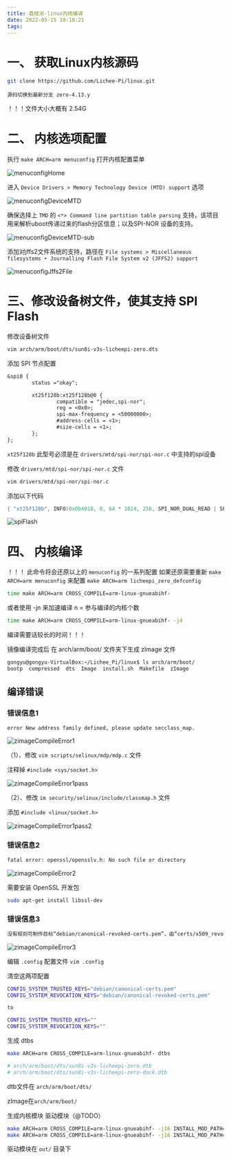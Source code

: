```yaml
---
title: 荔枝派-linux内核编译
date: 2022-05-15 19:18:21
tags:
---
```


# 一、 获取Linux内核源码

```bash
git clone https://github.com/Lichee-Pi/linux.git
```

`源码切换到最新分支 zero-4.13.y`

！！！文件大小大概有 2.54G

# 二、 内核选项配置

执行 `make ARCH=arm menuconfig` 打开内核配置菜单

![menuconfigHome](/Dom/imgs/2022_04_07/menuconfigHome.png)

进入 `Device Drivers > Memory Technology Device (MTD) support` 选项

![menuconfigDeviceMTD](/Dom/imgs/2022_04_07/menuconfigDeviceMTD.png)

确保选择上 `TMD` 的 `<*> Command line partition table parsing`  支持，该项目用来解析uboot传递过来的flash分区信息；以及SPI-NOR 设备的支持。

![menuconfigDeviceMTD-sub](/Dom/imgs/2022_04_07/menuconfigDeviceMTD-sub.png)

添加对jffs2文件系统的支持，路径在 `File systems > Miscellaneous filesystems ‣ Journalling Flash File System v2 (JFFS2) support`

![menuconfigJffs2File](/Dom/imgs/2022_04_07/menuconfigJffs2File.png)

# 三、修改设备树文件，使其支持 SPI Flash

修改设备树文件

```bash
vim arch/arm/boot/dts/sun8i-v3s-licheepi-zero.dts
```

添加 SPI 节点配置

```dtd
&spi0 {
        status ="okay";

        xt25f128b:xt25f128b@0 {
                compatible = "jedec,spi-nor";
                reg = <0x0>;
                spi-max-frequency = <50000000>;
                #address-cells = <1>;
                #size-cells = <1>;
        };
};
```

`xt25f128b` 此型号必须是在 `drivers/mtd/spi-nor/spi-nor.c` 中支持的spi设备

修改 `drivers/mtd/spi-nor/spi-nor.c` 文件

```bash
vim drivers/mtd/spi-nor/spi-nor.c
```
添加以下代码
```c
{ "xt25f128b", INFO(0x0b4018, 0, 64 * 1024, 256, SPI_NOR_DUAL_READ | SPI_NOR_QUAD_READ) },
```
![spiFlash](/Dom/imgs/2022_04_07/menuconfigJffs2File.png)


# 四、 内核编译

！！！ 此命令将会还原以上的 `menuconfig` 的一系列配置  如果还原需要重新 `make ARCH=arm menuconfig` 来配置 `make ARCH=arm licheepi_zero_defconfig `

```bash
time make ARCH=arm CROSS_COMPILE=arm-linux-gnueabihf-
```

或者使用 -jn 来加速编译 n = 参与编译的内核个数

```bash
time make ARCH=arm CROSS_COMPILE=arm-linux-gnueabihf- -j4
```

编译需要话较长的时间！！！

镜像编译完成后  在 arch/arm/boot/ 文件夹下生成 zImage 文件

```bash
gongyu@gongyu-VirtualBox:~/Lichee_Pi/linux$ ls arch/arm/boot/
bootp  compressed  dts  Image  install.sh  Makefile  zImage
```

## 编译错误

### 错误信息1

```bash
error New address family defined, please update secclass_map.
```

![zimageCompileError1](/Dom/imgs/2022_04_07/zimageCompileError1.png)

（1）、修改 `vim scripts/selinux/mdp/mdp.c` 文件

注释掉 `#include <sys/socket.h>`

![zimageCompileError1pass](/Dom/imgs/2022_04_07/zimageCompileError1pass.png)

（2）、修改 `im security/selinux/include/classmap.h` 文件

添加 `#include <linux/socket.h>`

![zimageCompileError1pass2](/Dom/imgs/2022_04_07/zimageCompileError1pass2.png)

### 错误信息2

```bash
fatal error: openssl/opensslv.h: No such file or directory
```

![zimageCompileError2](/Dom/imgs/2022_04_07/zimageCompileError2.png)

需要安装 OpenSSL 开发包

```bash
sudo apt-get install libssl-dev
```

### 错误信息3

```bash
没有规则可制作目标“debian/canonical-revoked-certs.pem”，由“certs/x509_revocation_list” 需求。 停止。
```

![zimageCompileError3](/Dom/imgs/2022_04_07/zimageCompileError3.png)

编辑 `.config` 配置文件 `vim .config`

清空这两项配置

```bash
CONFIG_SYSTEM_TRUSTED_KEYS="debian/canonical-certs.pem"
CONFIG_SYSTEM_REVOCATION_KEYS="debian/canonical-revoked-certs.pem"

to

CONFIG_SYSTEM_TRUSTED_KEYS=""
CONFIG_SYSTEM_REVOCATION_KEYS=""
```

生成 dtbs

```bash
make ARCH=arm CROSS_COMPILE=arm-linux-gnueabihf- dtbs

# arch/arm/boot/dts/sun8i-v3s-licheepi-zero.dtb
# arch/arm/boot/dts/sun8i-v3s-licheepi-zero-dock.dtb
```

dtb文件在 `arch/arm/boot/dts/`

zImage在`arch/arm/boot/`

生成内核模块 驱动模块（@TODO）

```bash
make ARCH=arm CROSS_COMPILE=arm-linux-gnueabihf- -j16 INSTALL_MOD_PATH=out modules
make ARCH=arm CROSS_COMPILE=arm-linux-gnueabihf- -j16 INSTALL_MOD_PATH=out modules_install
```

驱动模块在 `out/` 目录下

